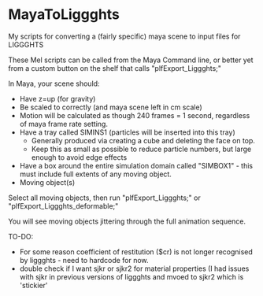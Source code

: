 # MayaToLiggghts
My scripts for converting a (fairly specific) maya scene to input files for LIGGGHTS


These Mel scripts can be called from the Maya Command line, or better yet from a custom button on the shelf that calls 
  "plfExport_Liggghts;"
  
In Maya, your scene should:
 - Have z=up (for gravity)
 - Be scaled to correctly (and maya scene left in cm scale)
 - Motion will be calculated as though 240 frames = 1 second, regardless of maya frame rate setting.
 - Have a tray called SIMINS1 (particles will be inserted into this tray)
   - Generally produced via creating a cube and deleting the face on top.
   - Keep this as small as possible to reduce particle numbers, but large enough to avoid edge effects
 - Have a box around the entire simulation domain called "SIMBOX1" - this must include full extents of any moving object.
 - Moving object(s)
  
Select all moving objects, then run "plfExport_Liggghts;" or "plfExport_Liggghts_deformable;"

You will see moving objects jittering through the full animation sequence.


TO-DO:

- For some reason coefficient of restitution ($cr) is not longer recognised by liggghts - need to hardcode for now.
- double check if I want sjkr or sjkr2 for material properties (I had issues with sjkr in previous versions of liggghts and mvoed to sjkr2 which is 'stickier'
